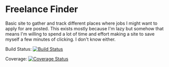 Freelance Finder
================

Basic site to gather and track different places where jobs I might want to
apply for are posted.  This exists mostly because I'm lazy but somehow that
means I'm willing to spend a lot of time and effort making a site to save
myself a few minutes of clicking.  I don't know either.

Build Status: [![Build Status](https://travis-ci.org/ScorpionResponse/freelancefinder.svg?branch=master)](https://travis-ci.org/ScorpionResponse/freelancefinder)


Coverage: [![Coverage Status](https://coveralls.io/repos/github/ScorpionResponse/freelancefinder/badge.svg?branch=master)](https://coveralls.io/github/ScorpionResponse/freelancefinder?branch=master)
